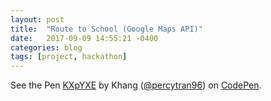 ```yaml
---
layout: post
title:  "Route to School (Google Maps API)"
date:   2017-09-09 14:55:21 -0400
categories: blog
tags: [project, hackathon]
---
```


<p data-height="265" data-theme-id="dark" data-slug-hash="KXpYXE" data-default-tab="html,result" data-user="percytran96" data-embed-version="2" data-pen-title="KXpYXE" data-preview="true" class="codepen">See the Pen <a href="https://codepen.io/percytran96/pen/KXpYXE/">KXpYXE</a> by Khang (<a href="https://codepen.io/percytran96">@percytran96</a>) on <a href="https://codepen.io">CodePen</a>.</p>
<script async src="https://production-assets.codepen.io/assets/embed/ei.js"></script>
